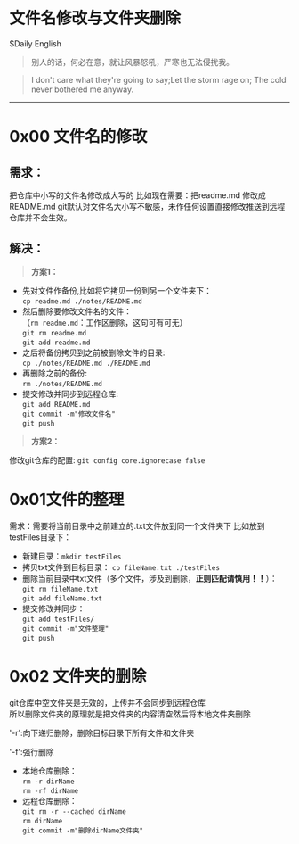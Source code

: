 文件名修改与文件夹删除
=
$Daily English
> 别人的话，何必在意，就让风暴怒吼，严寒也无法侵扰我。

>I don't care what they're going to say;Let the storm rage on;
The cold never bothered me anyway.
------
# 0x00 文件名的修改
## 需求：
把仓库中小写的文件名修改成大写的
比如现在需要：把readme.md 修改成README.md
git默认对文件名大小写不敏感，未作任何设置直接修改推送到远程仓库并不会生效。<br>
## 解决：
>**方案1：** <br>
+ 先对文件作备份,比如将它拷贝一份到另一个文件夹下：<br>
`cp readme.md ./notes/README.md`
+ 然后删除要修改文件名的文件：<br>
（`rm readme.md`：工作区删除，这句可有可无）<br>
`git rm readme.md`<br>
`git add readme.md`
+ 之后将备份拷贝到之前被删除文件的目录:<br>
`cp ./notes/README.md ./README.md`<br>
+ 再删除之前的备份:<br>
`rm ./notes/README.md`
+ 提交修改并同步到远程仓库:<br>
`git add README.md`<br>
`git commit -m"修改文件名"`<br>
`git push`

>**方案2：**<br>

修改git仓库的配置:
`git config core.ignorecase false`

# 0x01文件的整理
需求：需要将当前目录中之前建立的.txt文件放到同一个文件夹下
比如放到testFiles目录下：
+ 新建目录：`mkdir testFiles`
+ 拷贝txt文件到目标目录： `cp fileName.txt ./testFiles`
+ 删除当前目录中txt文件（多个文件，涉及到删除，**正则匹配请慎用！！**）：<br>
`git rm fileName.txt`<br>
`git add fileName.txt`
+ 提交修改并同步：<br>
`git add testFiles/`<br>
`git commit -m"文件整理"`<br>
`git push`

# 0x02 文件夹的删除
git仓库中空文件夹是无效的，上传并不会同步到远程仓库<br>
所以删除文件夹的原理就是把文件夹的内容清空然后将本地文件夹删除<br>
<p>'-r':向下递归删除，删除目标目录下所有文件和文件夹</p>
<p>'-f':强行删除</p>

+ 本地仓库删除：<br>
`rm -r dirName`<br>
`rm -rf dirName`<br>
+ 远程仓库删除：<br>
`git rm -r --cached dirName`<br>
`rm dirName`<br>
`git commit -m"删除dirName文件夹"`
